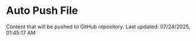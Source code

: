 # Auto Push File

Content that will be pushed to GitHub repository.
Last updated: 07/24/2025, 01:45:17 AM